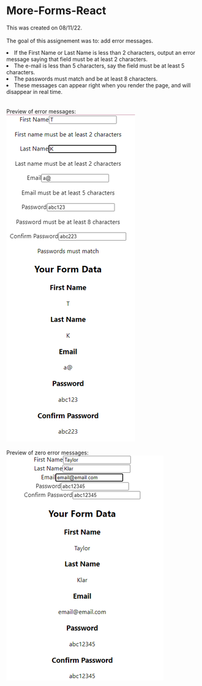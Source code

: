 # More-Forms-React
This was created on 08/11/22.
<br><br>
The goal of this assignement was to: add error messages.
<br>
<li>If the First Name or Last Name is less than 2 characters, output an error message saying that field must be at least 2 characters.</li>
<li>The e-mail is less than 5 characters, say the field must be at least 5 characters.</li>
<li>The passwords must match and be at least 8 characters.</li>
<li>These messages can appear right when you render the page, and will disappear in real time.</li>
<br><br>
Preview of error messages:
<img src="https://github.com/Taylor-Klar/More-Forms-React/blob/main/Incorrect%20-%20More%20Forms.png">
<br><br>
Preview of zero error messages:
<img src="https://github.com/Taylor-Klar/More-Forms-React/blob/main/Correct%20-%20More%20Forms.png">

